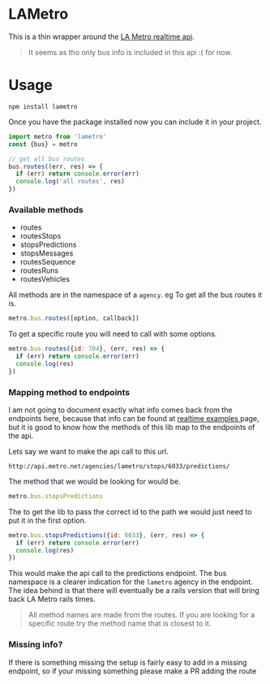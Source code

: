 # LAMetro

This is a thin wrapper around the [LA Metro realtime api](http://developer.metro.net/introduction/realtime-api-overview/).

> It seems as tho only bus info is included in this api :( for now.

# Usage

```
npm install lametro
```

Once you have the package installed now you can include it in your project.

```javascript
import metro from 'lametro'
const {bus} = metro

// get all bus routes
bus.routes((err, res) => {
  if (err) return console.error(err)
  console.log('all routes', res)
})
```

### Available methods

- routes
- routesStops
- stopsPredictions
- stopsMessages
- routesSequence
- routesRuns
- routesVehicles

All methods are in the namespace of a `agency`. eg To get all the bus routes it is.

```javascript
metro.bus.routes([option, callback])
```

To get a specific route you will need to call with some options.

```javascript
metro.bus.routes({id: 704}, (err, res) => {
  if (err) return console.error(err)
  console.log(res)
})
```

### Mapping method to endpoints

I am not going to document exactly what info comes back from the endpoints here, because that info can be found at [realtime examples ](http://developer.metro.net/introduction/realtime-api-overview/realtime-api-examples/) page, but it is good to know how the methods of this lib map to the endpoints of the api.

Lets say we want to make the api call to this url.

```
http://api.metro.net/agencies/lametro/stops/6033/predictions/
```

The method that we would be looking for would be.

```javascript
metro.bus.stopsPredictions
```

The to get the lib to pass the correct id to the path we would just need to put it in the first option.

```javascript
metro.bus.stopsPredictions({id: 6033}, (err, res) => {
  if (err) return console.error(err)
  console.log(res)
})
```

This would make the api call to the predictions endpoint. The bus namespace is a clearer indication for the `lametro` agency in the endpoint. The idea behind is that there will eventually be a rails version that will bring back LA Metro rails times.

> All method names are made from the routes. If you are looking for a specific route try the method name that is closest to it.

### Missing info?

If there is something missing the setup is fairly easy to add in a missing endpoint, so if your missing something please make a PR adding the route
